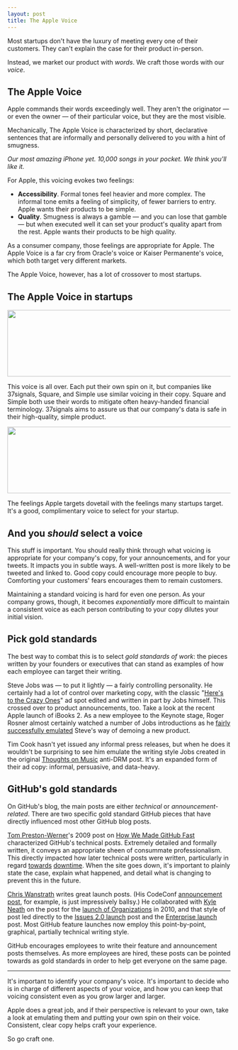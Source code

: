 ```yaml
---
layout: post
title: The Apple Voice
---
```


Most startups don't have the luxury of meeting every one of their customers. They can't explain the case for their product in-person.

Instead, we market our product with *words*. We craft those words with our *voice*.

## The Apple Voice

Apple commands their words exceedingly well. They aren't the originator — or even the owner — of their particular voice, but they are the most visible.

Mechanically, The Apple Voice is characterized by short, declarative sentences that are informally and personally delivered to you with a hint of smugness.

*Our most amazing iPhone yet.* *10,000 songs in your pocket.* *We think you'll like it.*

For Apple, this voicing evokes two feelings:

- **Accessibility**. Formal tones feel heavier and more complex. The informal tone emits a feeling of simplicity, of fewer barriers to entry. Apple wants their products to be simple.
- **Quality**. Smugness is always a gamble — and you can lose that gamble — but when executed well it can set your product's quality apart from the rest. Apple wants their products to be high quality.

As a consumer company, those feelings are appropriate for Apple. The Apple Voice is a far cry from Oracle's voice or Kaiser Permanente's voice, which both target very different markets.

The Apple Voice, however, has a lot of crossover to most startups.

## The Apple Voice in startups

<img src="http://f.cl.ly/items/1F3W3P2D1e00030I3f2b/simple.png" width="650" height="150" class="noclip" />

This voice is all over. Each put their own spin on it, but companies like 37signals, Square, and Simple use similar voicing in their copy. Square and Simple both use their words to mitigate often heavy-handed financial terminology. 37signals aims to assure us that our company's data is safe in their high-quality, simple product.

<img src="http://cl.ly/0T381H1k3a342V0V0m27/37s.png" width="650" height="150" class="noclip" />

The feelings Apple targets dovetail with the feelings many startups target. It's a good, complimentary voice to select for your startup.

## And you *should* select a voice

This stuff is important. You should really think through what voicing is appropriate for your company's copy, for your announcements, and for your tweets. It impacts you in subtle ways. A well-written post is more likely to be tweeted and linked to. Good copy could encourage more people to buy. Comforting your customers' fears encourages them to remain customers.

Maintaining a standard voicing is hard for even one person. As your company grows, though, it becomes *exponentially* more difficult to maintain a consistent voice as each person contributing to your copy dilutes your initial vision.

## Pick gold standards

The best way to combat this is to select *gold standards of work*: the pieces written by your founders or executives that can stand as examples of how each employee can target their writing.

Steve Jobs was — to put it lightly — a fairly controlling personality. He certainly had a lot of control over marketing copy, with the classic "[Here's to the Crazy Ones](http://www.youtube.com/watch?v=tjgtLSHhTPg)" ad spot edited and written in part by Jobs himself. This crossed over to product announcements, too. Take a look at the recent Apple launch of iBooks 2. As a new employee to the Keynote stage, Roger Rosner almost certainly watched a number of Jobs introductions as he [fairly successfully emulated](http://www.youtube.com/watch?v=2Yqvy0QKMxU#t=46s) Steve's way of demoing a new product.

Tim Cook hasn't yet issued any informal press releases, but when he does it wouldn't be surprising to see him emulate the writing style Jobs created in the original [Thoughts on Music](http://www.apple.com/fr/hotnews/thoughtsonmusic/) anti-DRM post. It's an expanded form of their ad copy: informal, persuasive, and data-heavy.

## GitHub's gold standards

On GitHub's blog, the main posts are either *technical* or *announcement-related*. There are two specific gold standard GitHub pieces that have directly influenced most other GitHub blog posts.

[Tom Preston-Werner](http://twitter.com/mojombo)'s 2009 post on [How We Made GitHub Fast](https://github.com/blog/530-how-we-made-github-fast) characterized GitHub's technical posts. Extremely detailed and formally written, it conveys an appropriate sheen of consummate professionalism. This directly impacted how later technical posts were written, particularly in regard [towards](https://github.com/blog/597-a-note-on-the-recent-outages) [downtime](https://github.com/blog/808-today-s-downtime). When the site goes down, it's important to plainly state the case, explain what happened, and detail what is changing to prevent this in the future.

[Chris Wanstrath](http://twitter.com/defunkt) writes great launch posts. (His CodeConf [announcement post](https://github.com/blog/780-announcing-codeconf-2011), for example, is just impressively ballsy.) He collaborated with [Kyle Neath](http://twitter.com/kneath) on the post for the [launch of Organizations](https://github.com/blog/674-introducing-organizations) in 2010, and that style of post led directly to the [Issues 2.0 launch](https://github.com/blog/831-issues-2-0-the-next-generation) post and the [Enterprise launch](https://github.com/blog/978-introducing-github-enterprise) post. Most GitHub feature launches now employ this point-by-point, graphical, partially technical writing style.

GitHub encourages employees to write their feature and announcement posts themselves. As more employees are hired, these posts can be pointed towards as gold standards in order to help get everyone on the same page.

---

It's important to identify your company's voice. It's important to decide who is in charge of different aspects of your voice, and how you can keep that voicing consistent even as you grow larger and larger.

Apple does a great job, and if their perspective is relevant to your own, take a look at emulating them and putting your own spin on their voice. Consistent, clear copy helps craft your experience.

So go craft one.